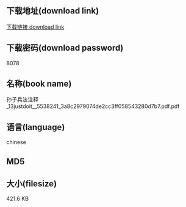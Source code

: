 ## 下载地址(download link)
[下载链接 download link](https://tutu365.netlify.app/?s=%E5%AD%99%E5%AD%90%E5%85%B5%E6%B3%95%E6%B3%A8%E9%87%8A_13justdoit__5538241_3a8c2979074de2cc3ff058543280d7b7.pdf)

## 下载密码(download password)
8078

## 名称(book name)
孙子兵法注释_13justdoit__5538241_3a8c2979074de2cc3ff058543280d7b7.pdf.pdf

## 语言(language)
chinese

## MD5


## 大小(filesize)
421.6 KB
